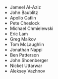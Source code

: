 * Jameel Al-Aziz
* John Baublitz
* Apollo Catlin
* Pete Cheslock
* Michael Chmielewski
* Eric Lam
* Greg Malkov
* Tom McLaughlin
* Jonathan Nappi
* Ben Patterson
* John Shoenberger
* Nicket Uttarwar
* Aleksey Vazhnov